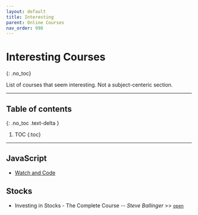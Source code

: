 ```yaml
---
layout: default
title: Interesting
parent: Online Courses
nav_order: 998
---
```


# Interesting Courses
{: .no_toc}

List of courses that seem interesting. Not a subject-centeric section.

---

## Table of contents
{: .no_toc .text-delta }

1. TOC
{:toc}

---

## JavaScript

- [Watch and Code](https://watchandcode.com/)

## Stocks

- Investing in Stocks - The Complete Course -- *Steve Ballinger* >> [`open`](https://www.udemy.com/course/investing-in-stocks/)
